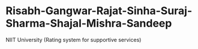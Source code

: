 # Risabh-Gangwar-Rajat-Sinha-Suraj-Sharma-Shajal-Mishra-Sandeep
NIIT University (Rating system for supportive services)
